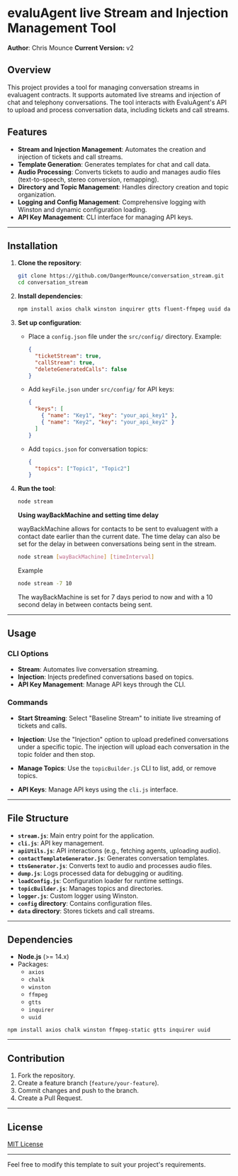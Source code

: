 
# evaluAgent live Stream and Injection Management Tool

**Author**: Chris Mounce
**Current Version:** v2

## Overview

This project provides a tool for managing conversation streams in evaluagent contracts. It supports automated live streams and injection of chat and telephony conversations. The tool interacts with EvaluAgent's API to upload and process conversation data, including tickets and call streams.

## Features

- **Stream and Injection Management**: Automates the creation and injection of tickets and call streams.
- **Template Generation**: Generates templates for chat and call data.
- **Audio Processing**: Converts tickets to audio and manages audio files (text-to-speech, stereo conversion, remapping).
- **Directory and Topic Management**: Handles directory creation and topic organization.
- **Logging and Config Management**: Comprehensive logging with Winston and dynamic configuration loading.
- **API Key Management**: CLI interface for managing API keys.

---

## Installation

1. **Clone the repository**:
   ```bash
   git clone https://github.com/DangerMounce/conversation_stream.git
   cd conversation_stream
   ```

2. **Install dependencies**:
   ```bash
   npm install axios chalk winston inquirer gtts fluent-ffmpeg uuid date-fns csv-stringify csv-parse
   ```

3. **Set up configuration**:
   - Place a `config.json` file under the `src/config/` directory. Example:
     ```json
     {
       "ticketStream": true,
       "callStream": true,
       "deleteGeneratedCalls": false
     }
     ```
   - Add `keyFile.json` under `src/config/` for API keys:
     ```json
     {
       "keys": [
         { "name": "Key1", "key": "your_api_key1" },
         { "name": "Key2", "key": "your_api_key2" }
       ]
     }
     ```
   - Add `topics.json` for conversation topics:
     ```json
     {
       "topics": ["Topic1", "Topic2"]
     }
     ```

4. **Run the tool**:
   ```bash
   node stream
   ```
   **Using wayBackMachine and setting time delay**

   wayBackMachine allows for contacts to be sent to evaluagent with a contact date earlier than the current date.  The time delay can also be set for the delay in between conversations being sent in the stream.
   ```bash
   node stream [wayBackMachine] [timeInterval]
   ```
   Example
   ```bash
   node stream -7 10
   ```
   The wayBackMachine is set for 7 days period to now and with a 10 second delay in between contacts being sent.

---

## Usage

### CLI Options

- **Stream**: Automates live conversation streaming.
- **Injection**: Injects predefined conversations based on topics.
- **API Key Management**: Manage API keys through the CLI.

### Commands

- **Start Streaming**:
  Select "Baseline Stream" to initiate live streaming of tickets and calls.

- **Injection**:
  Use the "Injection" option to upload predefined conversations under a specific topic.
  The injection will upload each conversation in the topic folder and then stop.

- **Manage Topics**:
  Use the `topicBuilder.js` CLI to list, add, or remove topics.

- **API Keys**:
  Manage API keys using the `cli.js` interface.

---

## File Structure

- **`stream.js`**: Main entry point for the application.
- **`cli.js`**: API key management.
- **`apiUtils.js`**: API interactions (e.g., fetching agents, uploading audio).
- **`contactTemplateGenerator.js`**: Generates conversation templates.
- **`ttsGenerator.js`**: Converts text to audio and processes audio files.
- **`dump.js`**: Logs processed data for debugging or auditing.
- **`loadConfig.js`**: Configuration loader for runtime settings.
- **`topicBuilder.js`**: Manages topics and directories.
- **`logger.js`**: Custom logger using Winston.
- **`config` directory**: Contains configuration files.
- **`data` directory**: Stores tickets and call streams.

---

## Dependencies

- **Node.js** (>= 14.x)
- Packages:
  - `axios`
  - `chalk`
  - `winston`
  - `ffmpeg`
  - `gtts`
  - `inquirer`
  - `uuid`

```
npm install axios chalk winston ffmpeg-static gtts inquirer uuid
```

---

## Contribution

1. Fork the repository.
2. Create a feature branch (`feature/your-feature`).
3. Commit changes and push to the branch.
4. Create a Pull Request.

---

## License

[MIT License](LICENSE)

--- 

Feel free to modify this template to suit your project's requirements.
